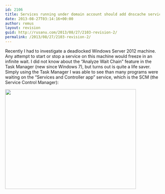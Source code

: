 ```yaml
---
id: 2106
title: Services running under domain account should add dnscache service as dependency
date: 2013-08-27T03:14:16+00:00
author: remus
layout: revision
guid: http://rusanu.com/2013/08/27/2103-revision-2/
permalink: /2013/08/27/2103-revision-2/
---
```

Recently I had to investigate a deadlocked Windows Server 2012 machine. Any attempt to start or stop a service on this machine would freeze in an infinite wait. I did not know about the &#8220;Analyze Wait Chain&#8221; feature in the Task Manager (new since Windows 7), but turns out is quite a life saver. Simply using the Task Manager I was able to see than many programs were waiting on the &#8220;Services and Controller app&#8221; service, which is the SCM (the Service Control Manager):

[<img src="http://rusanu.com/wp-content/uploads/2013/08/wait-chain-scm.png" alt="" title="wait-chain-scm" width="426" height="325" class="alignleft size-full wp-image-2104" />](http://rusanu.com/wp-content/uploads/2013/08/wait-chain-scm.png)  
<!--more-->